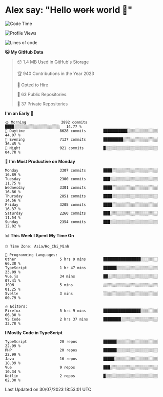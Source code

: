 # Alex say: "Hello ~~work~~ world 🐾"

<!--START_SECTION:waka-->
![Code Time](http://img.shields.io/badge/Code%20Time-846%20hrs%2051%20mins-blue)

![Profile Views](http://img.shields.io/badge/Profile%20Views-0-blue)

![Lines of code](https://img.shields.io/badge/From%20Hello%20World%20I%27ve%20Written-41.0%20million%20lines%20of%20code-blue)

**🐱 My GitHub Data** 

> 📦 1.4 MB Used in GitHub's Storage 
 > 
> 🏆 940 Contributions in the Year 2023
 > 
> 💼 Opted to Hire
 > 
> 📜 63 Public Repositories 
 > 
> 🔑 37 Private Repositories 
 > 
**I'm an Early 🐤** 

```text
🌞 Morning                2892 commits        ████░░░░░░░░░░░░░░░░░░░░░   14.77 % 
🌆 Daytime                8628 commits        ███████████░░░░░░░░░░░░░░   44.07 % 
🌃 Evening                7137 commits        █████████░░░░░░░░░░░░░░░░   36.45 % 
🌙 Night                  921 commits         █░░░░░░░░░░░░░░░░░░░░░░░░   04.70 % 
```
📅 **I'm Most Productive on Monday** 

```text
Monday                   3307 commits        ████░░░░░░░░░░░░░░░░░░░░░   16.89 % 
Tuesday                  2300 commits        ███░░░░░░░░░░░░░░░░░░░░░░   11.75 % 
Wednesday                3301 commits        ████░░░░░░░░░░░░░░░░░░░░░   16.86 % 
Thursday                 2851 commits        ████░░░░░░░░░░░░░░░░░░░░░   14.56 % 
Friday                   3205 commits        ████░░░░░░░░░░░░░░░░░░░░░   16.37 % 
Saturday                 2260 commits        ███░░░░░░░░░░░░░░░░░░░░░░   11.54 % 
Sunday                   2354 commits        ███░░░░░░░░░░░░░░░░░░░░░░   12.02 % 
```


📊 **This Week I Spent My Time On** 

```text
🕑︎ Time Zone: Asia/Ho_Chi_Minh

💬 Programming Languages: 
Other                    5 hrs 9 mins        █████████████████░░░░░░░░   66.30 % 
TypeScript               1 hr 47 mins        ██████░░░░░░░░░░░░░░░░░░░   23.09 % 
Vue.js                   34 mins             ██░░░░░░░░░░░░░░░░░░░░░░░   07.41 % 
JSON                     5 mins              ░░░░░░░░░░░░░░░░░░░░░░░░░   01.25 % 
Svelte                   3 mins              ░░░░░░░░░░░░░░░░░░░░░░░░░   00.79 % 

🔥 Editors: 
Firefox                  5 hrs 9 mins        █████████████████░░░░░░░░   66.30 % 
VS Code                  2 hrs 37 mins       ████████░░░░░░░░░░░░░░░░░   33.70 % 
```

**I Mostly Code in TypeScript** 

```text
TypeScript               20 repos            ██████░░░░░░░░░░░░░░░░░░░   22.99 % 
PHP                      20 repos            ██████░░░░░░░░░░░░░░░░░░░   22.99 % 
Java                     16 repos            █████░░░░░░░░░░░░░░░░░░░░   18.39 % 
Vue                      9 repos             ███░░░░░░░░░░░░░░░░░░░░░░   10.34 % 
Kotlin                   2 repos             █░░░░░░░░░░░░░░░░░░░░░░░░   02.30 % 
```




 Last Updated on 30/07/2023 18:53:01 UTC
<!--END_SECTION:waka-->
